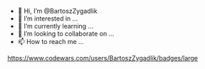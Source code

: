 - 👋 Hi, I’m @BartoszZygadlik
- 👀 I’m interested in ...
- 🌱 I’m currently learning ...
- 💞️ I’m looking to collaborate on ...
- 📫 How to reach me ...

https://www.codewars.com/users/BartoszZygadlik/badges/large

<!---
BartoszZygadlik/BartoszZygadlik is a ✨ special ✨ repository because its `README.md` (this file) appears on your GitHub profile.
You can click the Preview link to take a look at your changes.
--->
